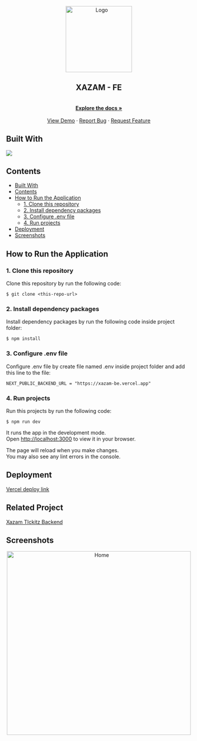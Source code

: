 <div align="center">
  <a href="#">
    <img src="./src/assets/images/xazam.png" alt="Logo" width="180" height="180">
  </a>

  <h2 align="center">XAZAM - FE</h2>

  <p align="center">
    <br />
    <a href="#"><strong>Explore the docs »</strong></a>
    <br />
    <br />
    <a href="https://xazam-fe-wdua-6w3cy43s2-rama-z.vercel.app/home">View Demo</a>
    ·
    <a href="#">Report Bug</a>
    ·
    <a href="#">Request Feature</a>
  </p>
</div>

## Built With

<p align="left">
  <a href="https://skillicons.dev">
    <img src="https://skillicons.dev/icons?i=react,nextjs,javascript," />
  </a>
</p>

</div>

## Contents

- [Built With](#built-with)
- [Contents](#contents)
- [How to Run the Application](#how-to-run-the-application)
  - [1. Clone this repository](#1-clone-this-repository)
  - [2. Install dependency packages](#2-install-dependency-packages)
  - [3. Configure .env file](#3-configure-env-file)
  - [4. Run projects](#4-run-projects)
- [Deployment](#deployment)
- [Screenshots](#screenshots)

<!-- ## Features

### Public

- Login
- Register
- Forgot Password
- Transfer
- Transfer History
- Edit Profile
- Dashboard -->

## How to Run the Application

### 1. Clone this repository

Clone this repository by run the following code:

```
$ git clone <this-repo-url>
```

### 2. Install dependency packages

Install dependency packages by run the following code inside project folder:

```
$ npm install
```

### 3. Configure .env file

Configure .env file by create file named .env inside project folder and add this line to the file:

```
NEXT_PUBLIC_BACKEND_URL = "https://xazam-be.vercel.app"
```

### 4. Run projects

Run this projects by run the following code:

```
$ npm run dev
```

It runs the app in the development mode.\
Open [http://localhost:3000](http://localhost:3000) to view it in your browser.

The page will reload when you make changes.\
You may also see any lint errors in the console.

## Deployment

[Vercel deploy link](https://xazam-fe-wdua-6w3cy43s2-rama-z.vercel.app/home)

## Related Project

[Xazam TIckitz Backend](https://xazam-be.vercel.app)

## Screenshots

<div align="center">
<img width="500" src="./src/assets/images/xazam-fe.png" alt="Home">

</div>
